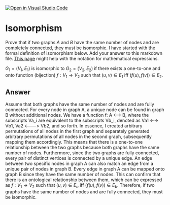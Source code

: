 [![Open in Visual Studio Code](https://classroom.github.com/assets/open-in-vscode-718a45dd9cf7e7f842a935f5ebbe5719a5e09af4491e668f4dbf3b35d5cca122.svg)](https://classroom.github.com/online_ide?assignment_repo_id=12590783&assignment_repo_type=AssignmentRepo)
# Isomorphism

Prove that if two graphs $A$ and $B$ have the same number of nodes and are
completely connected, they must be isomorphic. I have started with the formal
definition of isomorphism below. Add your answer to this markdown file. [This
page](https://docs.github.com/en/get-started/writing-on-github/working-with-advanced-formatting/writing-mathematical-expressions)
might help with the notation for mathematical expressions.

$G_1=(V_1 , E_1)$ is isomorphic to $G_2 = (V_2, E_2)$ if there exists a
one-to-one and onto function (bijection) $f: V_1 \rightarrow V_2$ such that $(u,v)
\in E_1$ iff $(f(u),f(v)) \in E_2$.

## Answer

Assume that both graphs have the same number of nodes and are fully connected. For every node in graph A, a unique node can be found in graph B without additional nodes. We have a function f: A <—> B, where the subscripts Va_i are equivalent to the subscripts Vb_i, denoted as Va1 ←→ Vb1, Va2 <---> Vb2, and so forth. In essence, I created arbitrary permutations of all nodes in the first graph and separately generated arbitrary permutations of all nodes in the second graph, subsequently mapping them accordingly. This means that there is a one-to-one relationship between the two graphs because both graphs have the same number of nodes. Furthermore, since the two graphs are fully connected, every pair of distinct vertices is connected by a unique edge. An edge between two specific nodes in graph A can also match an edge from a unique pair of nodes in graph B. Every edge in graph A can be mapped onto graph B since they have the same number of nodes. This can confirm that there is an ontological relationship between them, which can be expressed as $f: V_1 \rightarrow V_2$ such that $(u,v) \in E_a$ iff $(f(u),f(v)) \in E_b$. Therefore, if two graphs have the same number of nodes and are fully connected, they must be isomorphic.

